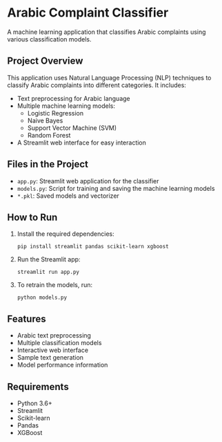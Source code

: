 # Arabic Complaint Classifier

A machine learning application that classifies Arabic complaints using various classification models.

## Project Overview

This application uses Natural Language Processing (NLP) techniques to classify Arabic complaints into different categories. It includes:

- Text preprocessing for Arabic language
- Multiple machine learning models:
  - Logistic Regression
  - Naive Bayes
  - Support Vector Machine (SVM)
  - Random Forest
- A Streamlit web interface for easy interaction

## Files in the Project

- `app.py`: Streamlit web application for the classifier
- `models.py`: Script for training and saving the machine learning models
- `*.pkl`: Saved models and vectorizer

## How to Run

1. Install the required dependencies:
   ```
   pip install streamlit pandas scikit-learn xgboost
   ```

2. Run the Streamlit app:
   ```
   streamlit run app.py
   ```

3. To retrain the models, run:
   ```
   python models.py
   ```

## Features

- Arabic text preprocessing
- Multiple classification models
- Interactive web interface
- Sample text generation
- Model performance information

## Requirements

- Python 3.6+
- Streamlit
- Scikit-learn
- Pandas
- XGBoost

